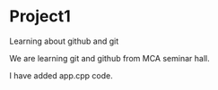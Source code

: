 # Project1
Learning about github and git

We are learning git and github from MCA seminar hall.

I have added app.cpp code.
